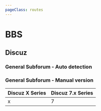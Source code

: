 ```yaml
---
pageClass: routes
---
```


# BBS

## Discuz

### General Subforum - Auto detection

<Route author="junfengP" example="/discuz/http%3a%2f%2fwww.u-share.cn%2fforum.php%3fmod%3dforumdisplay%26fid%3d56" path="/discuz/:link" :paramsDesc="['link of subforum, require url encoded ']"/>

### General Subforum - Manual version

<Route author="junfengP" example="/discuz/x/https%3a%2f%2fwww.52pojie.cn%2fforum-16-1.html" path="/discuz/:ver/:link" :paramsDesc="['discuz version，see below table','link of subforum, require url encoded']" >

| Discuz X Series | Discuz 7.x Series |
| --------------- | ----------------- |
| x               | 7                 |

</Route>
